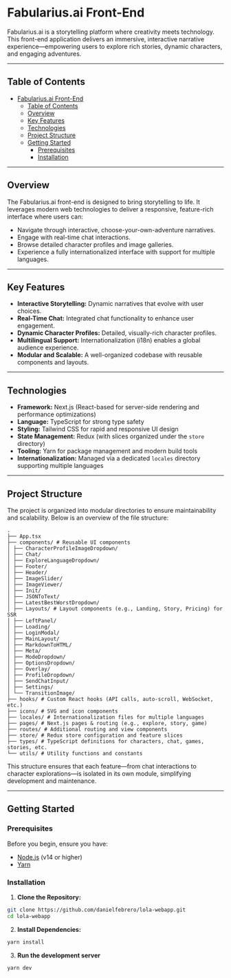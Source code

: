 # Fabularius.ai Front-End

Fabularius.ai is a storytelling platform where creativity meets technology. This front-end application delivers an immersive, interactive narrative experience—empowering users to explore rich stories, dynamic characters, and engaging adventures.

---

## Table of Contents

- [Fabularius.ai Front-End](#fabulariusai-front-end)
  - [Table of Contents](#table-of-contents)
  - [Overview](#overview)
  - [Key Features](#key-features)
  - [Technologies](#technologies)
  - [Project Structure](#project-structure)
  - [Getting Started](#getting-started)
    - [Prerequisites](#prerequisites)
    - [Installation](#installation)

---

## Overview

The Fabularius.ai front-end is designed to bring storytelling to life. It leverages modern web technologies to deliver a responsive, feature-rich interface where users can:

- Navigate through interactive, choose-your-own-adventure narratives.
- Engage with real-time chat interactions.
- Browse detailed character profiles and image galleries.
- Experience a fully internationalized interface with support for multiple languages.

---

## Key Features

- **Interactive Storytelling:** Dynamic narratives that evolve with user choices.
- **Real-Time Chat:** Integrated chat functionality to enhance user engagement.
- **Dynamic Character Profiles:** Detailed, visually-rich character profiles.
- **Multilingual Support:** Internationalization (i18n) enables a global audience experience.
- **Modular and Scalable:** A well-organized codebase with reusable components and layouts.

---

## Technologies

- **Framework:** Next.js (React-based for server-side rendering and performance optimizations)
- **Language:** TypeScript for strong type safety
- **Styling:** Tailwind CSS for rapid and responsive UI design
- **State Management:** Redux (with slices organized under the `store` directory)
- **Tooling:** Yarn for package management and modern build tools
- **Internationalization:** Managed via a dedicated `locales` directory supporting multiple languages

---

## Project Structure

The project is organized into modular directories to ensure maintainability and scalability. Below is an overview of the file structure:

```
.
├── App.tsx
├── components/ # Reusable UI components
│ ├── CharacterProfileImageDropdown/
│ ├── Chat/
│ ├── ExploreLanguageDropdown/
│ ├── Footer/
│ ├── Header/
│ ├── ImageSlider/
│ ├── ImageViewer/
│ ├── Init/
│ ├── JSONToText/
│ ├── LatestBestWorstDropdown/
│ ├── Layouts/ # Layout components (e.g., Landing, Story, Pricing) for SSR
│ ├── LeftPanel/
│ ├── Loading/
│ ├── LoginModal/
│ ├── MainLayout/
│ ├── MarkdownToHTML/
│ ├── Meta/
│ ├── ModeDropdown/
│ ├── OptionsDropdown/
│ ├── Overlay/
│ ├── ProfileDropdown/
│ ├── SendChatInput/
│ ├── Settings/
│ └── TransitionImage/
├── hooks/ # Custom React hooks (API calls, auto-scroll, WebSocket, etc.)
├── icons/ # SVG and icon components
├── locales/ # Internationalization files for multiple languages
├── pages/ # Next.js pages & routing (e.g., explore, story, game)
├── routes/ # Additional routing and view components
├── store/ # Redux store configuration and feature slices
├── types/ # TypeScript definitions for characters, chat, games, stories, etc.
└── utils/ # Utility functions and constants
```

This structure ensures that each feature—from chat interactions to character explorations—is isolated in its own module, simplifying development and maintenance.

---

## Getting Started

### Prerequisites

Before you begin, ensure you have:

- [Node.js](https://nodejs.org) (v14 or higher)
- [Yarn](https://yarnpkg.com)

### Installation

1. **Clone the Repository:**

```bash
git clone https://github.com/danielfebrero/lola-webapp.git
cd lola-webapp
```

2. **Install Dependencies:**

```bash
yarn install
```

3. **Run the development server**

```bash
yarn dev
```
